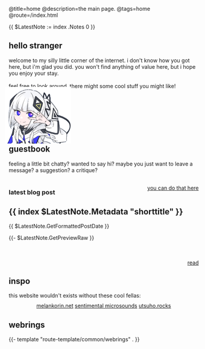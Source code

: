 @title=home
@description=the main page.
@tags=home
@route=/index.html

{{ $LatestNote := index .Notes 0 }}

<div class="grid-justify">
    <div>
        <h2> hello stranger </h2>
        <p>
            welcome to my silly little corner of the internet. i don't know how you got here, but i'm glad you did.
            you won't find anything of value here, but i hope you enjoy your stay. <br /><br />
            feel free to look around, there might some cool stuff you might like!
        </p>
    </div>
    <div>
        <img src="static/imgs/kafu-peace.png" height="100px"
            style="transform: scaleX(-1);scale: 1.5;position:relative;bottom: -5px;left:20px;pointer-events: none">
    </div>
</div>

<div class="grid">
    <div class="window">
        <div class="window-content">
            <h2> guestbook </h2>
            feeling a little bit chatty?
            wanted to say hi?
            maybe you just want to leave a message?
            a suggestion?
            a critique?
            <div style="text-align: right;position: relative;top: 30px;">
                <a class="href-right" href="https://xjunko.atabook.org/"> you can do that here </a>
            </div>
        </div>
    </div>
    <div class="window window-content blog" style="z-index: 2;">
        <h3> latest blog post </h3>
        <div>
            <h2> {{ index $LatestNote.Metadata "shorttitle" }} </h2><span> {{ $LatestNote.GetFormattedPostDate }}
            </span>
            <p
                style="height: 50px;overflow: hidden; display: -webkit-box; -webkit-box-orient: vertical; -webkit-line-clamp: 3;">
                {{- $LatestNote.GetPreviewRaw }}
            </p>
            <div style="text-align: right;position: relative;top: 2px;">
                <a class="href-right" href="/blog/{{ index $LatestNote.Metadata "slog" }}.html"> read </a>
            </div>
        </div>
    </div>
    <div class="window window-content">
        <h2> inspo </h2>
        this website wouldn't exists without these cool fellas:
        <div style="padding-top: 10px; text-align: center;">
            <a href="https://melankorin.net/"
                title="this version of the website was mostly based of kori's melankorin.net">melankorin.net</a>
            <a href="https://microsounds.github.io/"
                title="was what got me into making personal websites again.">sentimental microsounds</a>
            <a href="https://utsuho.rocks/"
                title="was the website i was inspired on when i was first starting.">utsuho.rocks</a>
        </div>
    </div>
    <div class="window window-content webrings blacken">
        <h2> webrings </h2>
        {{- template "route-template/common/webrings" . }}
    </div>
</div>